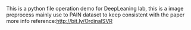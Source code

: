 This is a python file operation demo for DeepLeaning lab, this is a image preprocess
mainly use to PAIN dataset to keep consistent with the paper
<Facial Expression Intensity Estimation Using Ordinal Information> 
more info reference:http://bit.ly/OrdinalSVR
